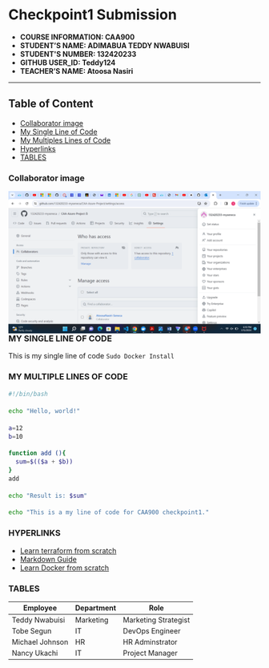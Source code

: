 # Checkpoint1 Submission

- **COURSE INFORMATION: CAA900**
- **STUDENT’S NAME: ADIMABUA TEDDY NWABUISI**
- **STUDENT'S NUMBER: 132420233**
- **GITHUB USER_ID: Teddy124**
- **TEACHER’S NAME: Atoosa Nasiri**
  

---
## Table of Content

- [Collaborator image](#collaborator-image)
- [My Single Line of Code](#my-single-line-of-code)
- [My Multiples Lines of Code](#my-multiple-lines-of-code)
- [Hyperlinks](HYPERLINKS)
- [TABLES](#tables)

  

### Collaborator image
<img src="collaborator.png"
     alt="collaborator icon"
     style="float: left; margin-right: 10px;" />
     
### MY SINGLE LINE OF CODE
This is my single line of code `Sudo Docker Install`

### MY MULTIPLE LINES OF CODE
```bash
#!/bin/bash

echo "Hello, world!"

a=12
b=10

function add (){
  sum=$(($a + $b))
}
add

echo "Result is: $sum"

echo "This is a my line of code for CAA900 checkpoint1."
```

### HYPERLINKS

- [Learn terraform from scratch](https://www.youtube.com/watch?v=7xngnjfIlK4)
- [Markdown Guide](https://www.markdownguide.org/)
- [Learn Docker from scratch](https://www.youtube.com/watch?v=pg19Z8LL06w)


### TABLES
| Employee            | Department         | Role               |
|---------------------|---------------------|--------------------|
| Teddy Nwabuisi     | Marketing          | Marketing Strategist |
| Tobe Segun         | IT            | DevOps Engineer|
| Michael Johnson    | HR                 | HR Adminstrator    |
| Nancy Ukachi       | IT                 | Project Manager  |
